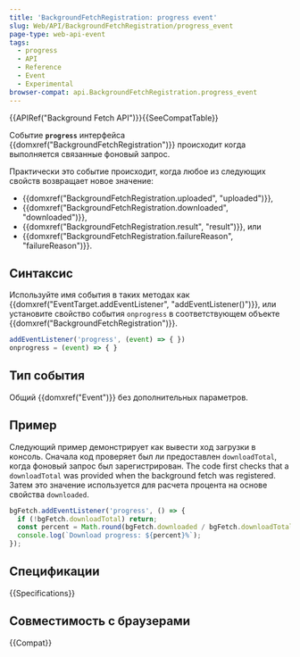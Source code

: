 ```yaml
---
title: 'BackgroundFetchRegistration: progress event'
slug: Web/API/BackgroundFetchRegistration/progress_event
page-type: web-api-event
tags:
  - progress
  - API
  - Reference
  - Event
  - Experimental
browser-compat: api.BackgroundFetchRegistration.progress_event
---
```

{{APIRef("Background Fetch API")}}{{SeeCompatTable}}

Событие **`progress`** интерфейса {{domxref("BackgroundFetchRegistration")}} происходит когда выполняется связанные фоновый запрос.


Практически это событие происходит, когда любое из следующих свойств возвращает новое значение:

- {{domxref("BackgroundFetchRegistration.uploaded", "uploaded")}},
- {{domxref("BackgroundFetchRegistration.downloaded", "downloaded")}},
- {{domxref("BackgroundFetchRegistration.result", "result")}}, или
- {{domxref("BackgroundFetchRegistration.failureReason", "failureReason")}}.

## Синтаксис

Используйте имя события в таких методах как {{domxref("EventTarget.addEventListener", "addEventListener()")}}, или установите свойство события `onprogress` в соответствующем объекте {{domxref("BackgroundFetchRegistration")}}.

```js
addEventListener('progress', (event) => { })
onprogress = (event) => { }
```

## Тип события

Общий {{domxref("Event")}} без дополнительных параметров.

## Пример

Следующий пример демонстрирует как вывести ход загрузки в консоль. Сначала код проверяет был ли предоставлен `downloadTotal`, когда фоновый запрос был зарегистрирован. The code first checks that a `downloadTotal` was provided when the background fetch was registered. Затем это значение используется для расчета процента на основе свойства `downloaded`.

```js
bgFetch.addEventListener('progress', () => {
  if (!bgFetch.downloadTotal) return;
  const percent = Math.round(bgFetch.downloaded / bgFetch.downloadTotal * 100);
  console.log(`Download progress: ${percent}%`);
});
```

## Спецификации

{{Specifications}}

## Совместимость с браузерами

{{Compat}}
